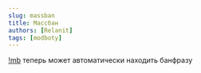 ```yaml
---
slug: massban
title: Массбан
authors: [Relanit]
tags: [modboty]
---
```


[!mb](docs/features/massban#бан-по-фразе) теперь может автоматически находить банфразу
